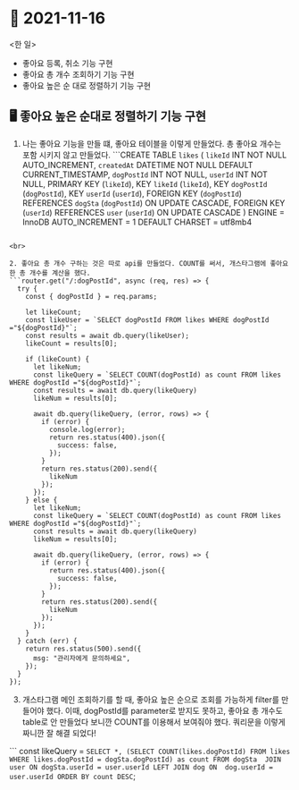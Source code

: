 # 📝 2021-11-16

<한 일>
- 좋아요 등록, 취소 기능 구현
- 좋아요 총 개수 조회하기 기능 구현
- 좋아요 높은 순 대로 정렬하기 기능 구현


## 🖥 좋아요 높은 순대로 정렬하기 기능 구현

1. 나는 좋아요 기능을 만들 떄, 좋아요 테이블을 이렇게 만들었다. 총 좋아요 개수는 포함 시키지 않고 만들었다.
```CREATE TABLE `likes` (
  `likeId` INT NOT NULL AUTO_INCREMENT,
  `createdAt` DATETIME NOT NULL DEFAULT CURRENT_TIMESTAMP,
  `dogPostId` INT NOT NULL,
  `userId` INT NOT NULL,
  PRIMARY KEY (`likeId`),
  KEY `likeId` (`likeId`),
  KEY `dogPostId` (`dogPostId`),
  KEY `userId` (`userId`),
  FOREIGN KEY (`dogPostId`) REFERENCES `dogSta` (`dogPostId`) ON UPDATE CASCADE,
  FOREIGN KEY (`userId`) REFERENCES `user` (`userId`) ON UPDATE CASCADE
) ENGINE = InnoDB AUTO_INCREMENT = 1 DEFAULT CHARSET = utf8mb4
```

<br>

2. 좋아요 총 개수 구하는 것은 따로 api를 만들었다. COUNT를 써서, 개스타그램에 좋아요 한 총 개수를 계산을 했다.
```router.get("/:dogPostId", async (req, res) => {
  try {
    const { dogPostId } = req.params;

    let likeCount;
    const likeUser = `SELECT dogPostId FROM likes WHERE dogPostId ="${dogPostId}"`;
    const results = await db.query(likeUser);
    likeCount = results[0];

    if (likeCount) {
      let likeNum;
      const likeQuery = `SELECT COUNT(dogPostId) as count FROM likes WHERE dogPostId ="${dogPostId}"`;
      const results = await db.query(likeQuery)
      likeNum = results[0];  

      await db.query(likeQuery, (error, rows) => {
        if (error) {
          console.log(error);
          return res.status(400).json({
            success: false,
          });
        }
        return res.status(200).send({
          likeNum
        });
      });
    } else {
      let likeNum;
      const likeQuery = `SELECT COUNT(dogPostId) as count FROM likes WHERE dogPostId ="${dogPostId}"`;
      const results = await db.query(likeQuery)
      likeNum = results[0];  

      await db.query(likeQuery, (error, rows) => {
        if (error) {
          return res.status(400).json({
            success: false,
          });
        }
        return res.status(200).send({
          likeNum
        });
      });
    }
  } catch (err) {
    return res.status(500).send({
      msg: "관리자에게 문의하세요",
    });
  }
});
```

3. 개스타그램 메인 조회하기를 할 때, 좋아요 높은 순으로 조회를 가능하게 filter를 만들어야 했다. 이때, dogPostId를 parameter로 받지도 못하고, 좋아요 총 개수도 table로 안 만들었다 보니깐 COUNT를 이용해서 보여줘야 했다. 쿼리문을 이렇게 짜니깐 잘 해결 되었다!

 ``` const likeQuery = `SELECT *,
    (SELECT COUNT(likes.dogPostId) FROM likes WHERE likes.dogPostId = dogSta.dogPostId) as count
      FROM dogSta 
      JOIN user
      ON dogSta.userId = user.userId
      LEFT JOIN dog
      ON  dog.userId = user.userId
      ORDER BY count DESC`;
  ```       
